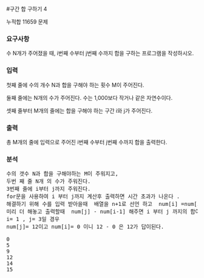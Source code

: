 #구간 합 구하기 4
<p>
누적합 11659 문제
</p>

### 요구사항

수 N개가 주어졌을 때, i번째 수부터 j번째 수까지 합을 구하는 프로그램을 작성하시오.

### 입력
첫째 줄에 수의 개수 N과 합을 구해야 하는 횟수 M이 주어진다. 

둘째 줄에는 N개의 수가 주어진다. 수는 1,000보다 작거나 같은 자연수이다.

 셋째 줄부터 M개의 줄에는 합을 구해야 하는 구간 i와 j가 주어진다.
### 출력

총 M개의 줄에 입력으로 주어진 i번째 수부터 j번째 수까지 합을 출력한다.

### 분석
<pre>
수의 갯수 N과 합을 구해야하는 M이 주워지고, 
두번 째 줄 N개 의 수가 주워진다. 
3번째 줄에 i부터 j까지 주워진다.
for문을 사용하여 i 부터 j까지 계산후 출력하면 시간 초과가 나온다 .
해결하기 위해 수를 입력 받아을때  배열을 n+1로 선언 하고  num[i] =num[i-1] + 입력되는 수를 하여
미리 더 해놓고 출력할때  num[j] - num[i-1] 해주면 i 부터 j 까지의 합이 나온다.
i= 1 , j= 3일 경우
num[j]= 12이고 num[i]= 0 이니 12 - 0 은 12가 답이된다.

0
5
9
12
14
15
<pre>
